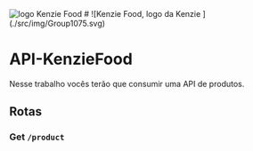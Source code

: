 <img src="../img/Group1075.svg"  alt="logo Kenzie Food" />
# ![Kenzie Food, logo da Kenzie ](./src/img/Group1075.svg)

# API-KenzieFood

Nesse trabalho vocês terão que consumir uma API de produtos.

## Rotas

### Get `/product`

